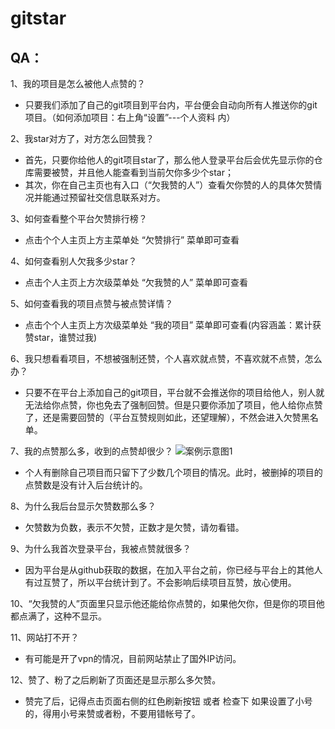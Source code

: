 # gitstar

## QA：

1、我的项目是怎么被他人点赞的？
- 只要我们添加了自己的git项目到平台内，平台便会自动向所有人推送你的git项目。（如何添加项目：右上角“设置”---个人资料 内）

2、我star对方了，对方怎么回赞我？
- 首先，只要你给他人的git项目star了，那么他人登录平台后会优先显示你的仓库需要被赞，并且他人能查看到当前欠你多少个star；
- 其次，你在自己主页也有入口（“欠我赞的人”）查看欠你赞的人的具体欠赞情况并能通过预留社交信息联系对方。

3、如何查看整个平台欠赞排行榜？
- 点击个个人主页上方主菜单处 “欠赞排行” 菜单即可查看

4、如何查看别人欠我多少star？
- 点击个人主页上方次级菜单处 “欠我赞的人” 菜单即可查看

5、如何查看我的项目点赞与被点赞详情？
- 点击个个人主页上方次级菜单处 “我的项目” 菜单即可查看(内容涵盖：累计获赞star，谁赞过我)

6、我只想看看项目，不想被强制还赞，个人喜欢就点赞，不喜欢就不点赞，怎么办？
- 只要不在平台上添加自己的git项目，平台就不会推送你的项目给他人，别人就无法给你点赞，你也免去了强制回赞。但是只要你添加了项目，他人给你点赞了，还是需要回赞的（平台互赞规则如此，还望理解），不然会进入欠赞黑名单。

7、我的点赞那么多，收到的点赞却很少？
![案例示意图1](http://www.zouyang1230.com/images/mayun1.jpg)
- 个人有删除自己项目而只留下了少数几个项目的情况。此时，被删掉的项目的点赞数是没有计入后台统计的。

8、为什么我后台显示欠赞数那么多？
- 欠赞数为负数，表示不欠赞，正数才是欠赞，请勿看错。

9、为什么我首次登录平台，我被点赞就很多？
- 因为平台是从github获取的数据，在加入平台之前，你已经与平台上的其他人有过互赞了，所以平台统计到了。不会影响后续项目互赞，放心使用。

10、“欠我赞的人”页面里只显示他还能给你点赞的，如果他欠你，但是你的项目他都点满了，这种不显示。

11、网站打不开？   
- 有可能是开了vpn的情况，目前网站禁止了国外IP访问。

12、赞了、粉了之后刷新了页面还是显示那么多欠赞。
- 赞完了后，记得点击页面右侧的红色刷新按钮  或者 检查下 如果设置了小号的，得用小号来赞或者粉，不要用错帐号了。

